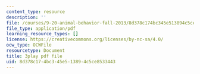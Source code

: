 ```yaml
---
content_type: resource
description: ''
file: /courses/9-20-animal-behavior-fall-2013/8d378c174bc345e513894c5ce8533443_472242.pdf
file_type: application/pdf
learning_resource_types: []
license: https://creativecommons.org/licenses/by-nc-sa/4.0/
ocw_type: OCWFile
resourcetype: Document
title: 3play pdf file
uid: 8d378c17-4bc3-45e5-1389-4c5ce8533443
---
```


